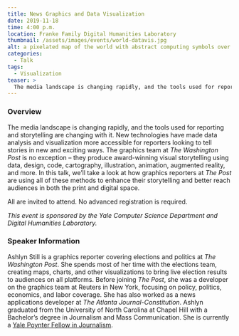 ```yaml
---
title: News Graphics and Data Visualization
date: 2019-11-18
time: 4:00 p.m.
location: Franke Family Digital Humanities Laboratory
thumbnail: /assets/images/events/world-datavis.jpg
alt: a pixelated map of the world with abstract computing symbols over it 
categories:
  - Talk
tags:
  - Visualization
teaser: >
  The media landscape is changing rapidly, and the tools used for reporting and storytelling are changing with it. New technologies have made data analysis and visualization more accessible for reporters to tell stories in new and different ways. Join us for a discussion with graphics reporter Ashlyn Still to hear how *The Washington Post* is incorporating visualizations in their reporting.
---
```


### Overview
The media landscape is changing rapidly, and the tools used for reporting and storytelling are changing with it. New technologies have made data analysis and visualization more accessible for reporters looking to tell stories in new and exciting ways. The graphics team at *The Washington Post* is no exception – they produce award-winning visual storytelling using data, design, code, cartography, illustration, animation, augmented reality, and more. In this talk, we’ll take a look at how graphics reporters at *The Post* are using all of these methods to enhance their storytelling and better reach audiences in both the print and digital space.

All are invited to attend. No advanced registration is required.

*This event is sponsored by the Yale Computer Science Department and Digital Humanities Laboratory.*

### Speaker Information
Ashlyn Still is a graphics reporter covering elections and politics at *The Washington Post*. She spends most of her time with the elections team, creating maps, charts, and other visualizations to bring live election results to audiences on all platforms. Before joining *The Post*, she was a developer on the graphics team at Reuters in New York, focusing on policy, politics, economics, and labor coverage. She has also worked as a news applications developer at *The Atlanta Journal-Constitution*. Ashlyn graduated from the University of North Carolina at Chapel Hill with a Bachelor’s degree in Journalism and Mass Communication. She is currently a <a href='https://communications.yale.edu/poynter' target='_blank'>Yale Poynter Fellow in Journalism</a>.
